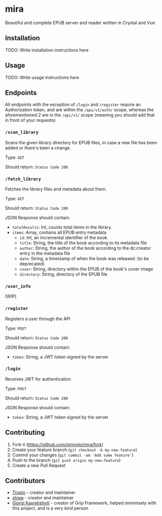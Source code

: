 # mira

Beautiful and complete EPUB server and reader written in Crystal and Vue

## Installation

TODO: Write installation instructions here

## Usage

TODO: Write usage instructions here

## Endpoints
All endpoints with the exception of `/login` and `/register` require an Authorization token, and are within the `/api/v1/auth/` scope, whereas the aforementioned 2 are in the `/api/v1/` scope (meaning you should add that in front of your requests)

### `/scan_library`
Scans the given library directory for EPUB files, in case a new file has been added or there's been a change.

Type: `GET`

Should return:
`Status Code 200`

### `/fetch_library`
Fetches the library files and metadata about them.

Type: `GET`

Should return: `Status Code 200`

JSON Response should contain:

- `totalResults`: Int, counts total items in the library.
- `items`: Array, contains all EPUB entry metadata
    - `id`: Int, an incremental identifier of the book
    - `title`: String, the title of the book according to its metadata file
    - `author`: String, the author of the book according to the dc:creator entry in the metadata file
    - `date`: String, a timestamp of when the book was released. (to be deprecated)
    - `cover`: String, directory within the EPUB of the book's cover image
    - `directory`: String, directory of the EPUB file

### `/user_info`
[WIP]

### `/register`
Registers a user through the API

Type: `POST`

Should return: `Status Code 200`

JSON Response should contain:
- `token`: String, a JWT token signed by the server

### `/login`
Receives JWT for authentication

Type: `POST`

Should return: `Status Code 200`

JSON Response should contain:
- `token`: String, a JWT token signed by the server

## Contributing

1. Fork it (<https://github.com/pinnoto/mira/fork>)
2. Create your feature branch (`git checkout -b my-new-feature`)
3. Commit your changes (`git commit -am 'Add some feature'`)
4. Push to the branch (`git push origin my-new-feature`)
5. Create a new Pull Request

## Contributors

- [Troplo](https://github.com/Troplo) - creator and maintainer
- [straw](https://github.com/acoolstraw) - creator and maintainer
- [Giorgi Kavrelishvili](https://github.com/grkek) - creator of Grip Framework, helped immensely with this project, and is a very kind person
